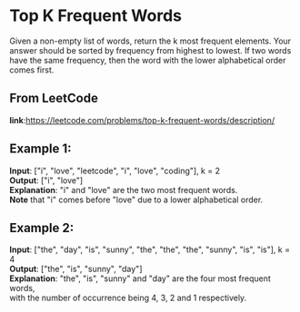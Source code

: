 # Top K Frequent Words
Given a non-empty list of words, return the k most frequent elements.
Your answer should be sorted by frequency from highest to lowest. If two words have the same frequency, then the word with the lower alphabetical order comes first.

## From LeetCode
**link**:https://leetcode.com/problems/top-k-frequent-words/description/

## Example 1:
**Input**: ["i", "love", "leetcode", "i", "love", "coding"], k = 2
<br />**Output**: ["i", "love"]
<br />**Explanation**: "i" and "love" are the two most frequent words.
<br />**Note** that "i" comes before "love" due to a lower alphabetical order.
## Example 2:
**Input**: ["the", "day", "is", "sunny", "the", "the", "the", "sunny", "is", "is"], k = 4
<br />**Output**: ["the", "is", "sunny", "day"]
<br />**Explanation**: "the", "is", "sunny" and "day" are the four most frequent words,
<br />with the number of occurrence being 4, 3, 2 and 1 respectively.

